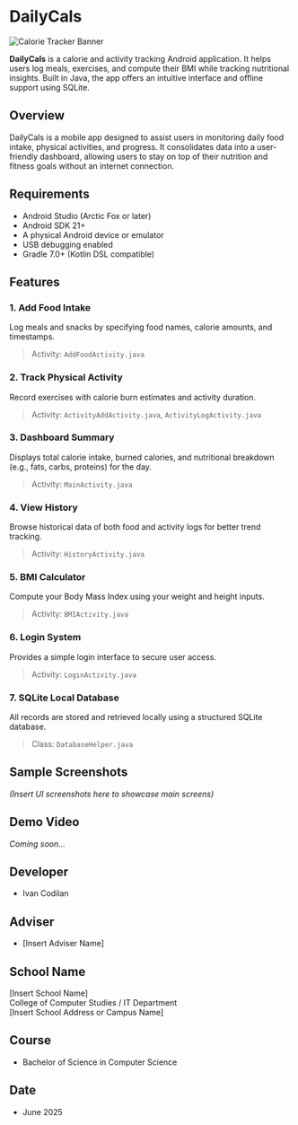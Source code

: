 # DailyCals

![Calorie Tracker Banner](![Image](https://github.com/user-attachments/assets/c3cef0ab-05c7-4f8e-808d-e1148252c2d9)) 

**DailyCals** is a calorie and activity tracking Android application. It helps users log meals, exercises, and compute their BMI while tracking nutritional insights. Built in Java, the app offers an intuitive interface and offline support using SQLite.

## Overview

DailyCals is a mobile app designed to assist users in monitoring daily food intake, physical activities, and progress. It consolidates data into a user-friendly dashboard, allowing users to stay on top of their nutrition and fitness goals without an internet connection.

## Requirements

- Android Studio (Arctic Fox or later)
- Android SDK 21+
- A physical Android device or emulator
- USB debugging enabled
- Gradle 7.0+ (Kotlin DSL compatible)

## Features

### 1. Add Food Intake
Log meals and snacks by specifying food names, calorie amounts, and timestamps.  
> Activity: `AddFoodActivity.java`

### 2. Track Physical Activity
Record exercises with calorie burn estimates and activity duration.  
> Activity: `ActivityAddActivity.java`, `ActivityLogActivity.java`

### 3. Dashboard Summary
Displays total calorie intake, burned calories, and nutritional breakdown (e.g., fats, carbs, proteins) for the day.  
> Activity: `MainActivity.java`

### 4. View History
Browse historical data of both food and activity logs for better trend tracking.  
> Activity: `HistoryActivity.java`

### 5. BMI Calculator
Compute your Body Mass Index using your weight and height inputs.  
> Activity: `BMIActivity.java`

### 6. Login System
Provides a simple login interface to secure user access.  
> Activity: `LoginActivity.java`

### 7. SQLite Local Database
All records are stored and retrieved locally using a structured SQLite database.  
> Class: `DatabaseHelper.java`

## Sample Screenshots

*(Insert UI screenshots here to showcase main screens)*

## Demo Video
*Coming soon…*

## Developer
- Ivan Codilan

## Adviser
- [Insert Adviser Name]

## School Name
[Insert School Name]  
College of Computer Studies / IT Department  
[Insert School Address or Campus Name]

## Course
- Bachelor of Science in Computer Science

## Date
- June 2025
